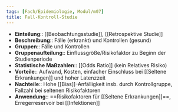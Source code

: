 ```yaml
---
tags: [Fach/Epidemiologie, Modul/m07]
title: Fall-Kontroll-Studie
---
```

- **Einteilung**:: [[Beobachtungsstudie]], [[Retrospektive Studie]]
- **Beschreibung**:: Fälle (erkrankt) und Kontrollen (gesund)
- **Gruppen**:: Fälle und Kontrollen
- **Gruppenaufteilung**:: Einflussgröße/Risikofaktor zu Beginn der Studienperiode
- **Statistische Maßzahlen**:: [[Odds Ratio]] (kein Relatives Risiko)
- **Vorteile**:: Aufwand, Kosten, einfacher Einschluss bei [[Seltene Erkrankungen]] und hoher Latenzzeit
- **Nachteile**:: Hohe [[Bias]]-Anfälligkeit insb. durch Kontrollgruppe, Fallzahl bei seltenen Risikofaktoren
- **Anwendung**:: ==Risikofaktoren für [[Seltene Erkrankungen]]==, Erregerreservoir bei [[Infektionen]]